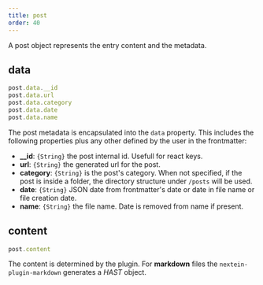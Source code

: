 ```yaml
---
title: post
order: 40
---
```


A post object represents the entry content and the metadata.

## data 

```js
post.data.__id
post.data.url
post.data.category
post.data.date
post.data.name
```

The post metadata is encapsulated into the `data` property. This includes the following properties plus any other defined by the user in the frontmatter:

- **__id**: `{String}` the post internal id. Usefull for react keys.
- **url**: `{String}` the generated url for the post.
- **category**: `{String}` is the post's category. When not specified, if the post is inside a folder, the directory structure under `/posts` will be used.
- **date**: `{String}` JSON date from frontmatter's date or date in file name or file creation date.
- **name**: `{String}` the file name. Date is removed from name if present.

## content

```js
post.content
```

The content is determined by the plugin. For **markdown** files the `nextein-plugin-markdown` generates a *HAST* object.